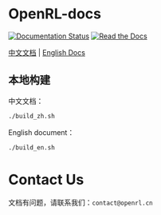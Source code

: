 # OpenRL-docs

[![Documentation Status](https://readthedocs.org/projects/openrl-docs/badge/?version=latest)](https://openrl-docs.readthedocs.io/en/latest/?badge=latest)
[![Read the Docs](https://img.shields.io/readthedocs/openrl-docs-zh?label=%E4%B8%AD%E6%96%87%E6%96%87%E6%A1%A3)](https://openrl-docs.readthedocs.io/zh/latest/)

[中文文档](https://openrl-docs.readthedocs.io/zh/latest/index.html) | 
[English Docs](https://openrl-docs.readthedocs.io/en/latest/index.html) 

## 本地构建

中文文档：
```bash
./build_zh.sh
```

English document：
```bash
./build_en.sh
```

# Contact Us

文档有问题，请联系我们：`contact@openrl.cn`